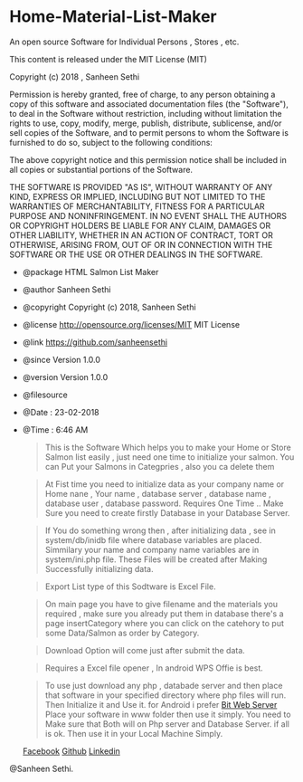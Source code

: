 # Home-Material-List-Maker

 An open source Software for Individual Persons , Stores , etc.

 This content is released under the MIT License (MIT)

 Copyright (c) 2018 , Sanheen Sethi

 Permission is hereby granted, free of charge, to any person obtaining a copy
 of this software and associated documentation files (the "Software"), to deal
 in the Software without restriction, including without limitation the rights
 to use, copy, modify, merge, publish, distribute, sublicense, and/or sell
 copies of the Software, and to permit persons to whom the Software is
 furnished to do so, subject to the following conditions:

 The above copyright notice and this permission notice shall be included in
 all copies or substantial portions of the Software.

 THE SOFTWARE IS PROVIDED "AS IS", WITHOUT WARRANTY OF ANY KIND, EXPRESS OR
 IMPLIED, INCLUDING BUT NOT LIMITED TO THE WARRANTIES OF MERCHANTABILITY,
 FITNESS FOR A PARTICULAR PURPOSE AND NONINFRINGEMENT. IN NO EVENT SHALL THE
 AUTHORS OR COPYRIGHT HOLDERS BE LIABLE FOR ANY CLAIM, DAMAGES OR OTHER
 LIABILITY, WHETHER IN AN ACTION OF CONTRACT, TORT OR OTHERWISE, ARISING FROM,
 OUT OF OR IN CONNECTION WITH THE SOFTWARE OR THE USE OR OTHER DEALINGS IN
 THE SOFTWARE.

 * @package HTML Salmon List Maker
 * @author	Sanheen Sethi
 * @copyright	Copyright (c) 2018, Sanheen Sethi
 * @license	http://opensource.org/licenses/MIT	MIT License
 * @link	https://github.com/sanheensethi
 * @since	Version 1.0.0
 * @version	Version 1.0.0
 * @filesource
 * @Date : 23-02-2018
 * @Time : 6:46 AM
 
 	> This is the Software Which helps you to make your Home or Store Salmon list easily , just need 
 	  one time to initialize your salmon. You can Put your Salmons in Categpries , also you ca delete them
 	  
 	> At Fist time you need to initialize data as your company name or Home nane , Your name , database server ,
 	  database name , database user , database password. Requires One Time .. Make Sure you need to create firstly 
 	  Database in your Database Server. 
 	  
 	> If You do something wrong then , after initializing data , see in system/db/inidb file where database variables are
 	  placed. Simmilary your name and company name variables are in system/ini.php file. These Files will be created after 
 	  Making Successfully initializing data.
 	  
 	> Export List type of this Sodtware is Excel File.
 	
 	> On main page you have to give filename and the materials you required , make sure you already put them in database
 	  there's a page insertCategory where you can click on the catehory to put some Data/Salmon as order by Category.
 	  
 	> Download Option will come just after submit the data.
 	
 	> Requires a Excel file opener , In android WPS Offie is best.
 	
 	> To use just download any php , databade server and then place that software in your specified directory
 	  where php files will run. Then Initialize it and Use it. 
 	  for Android i prefer [Bit Web Server](https://drive.google.com/file/d/1Ir-2tO00w0O61SOOovPIwQh74C6FGquB/view?usp=drivesdk) 
 	  Place your software in www folder then use it simply. You need to Make sure that Both will on Php server and Database Server.
 	  if all is ok. Then use it in your Local Machine Simply.
 	  
 	  
 	[Facebook](https://www.facebook.com/sanheen.sethi376)
 	[Github](https://www.github.com/sanheensethi)
 	[Linkedin](https://www.linkedin.com/in/sanheen-sethi-1114a7157)
 	
 @Sanheen Sethi.
